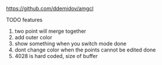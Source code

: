 https://github.com/ddemidov/amgcl

TODO features 
1. two point will merge together
2. add  outer color
3. show something when you switch mode done 
4. dont change color when the points cannot be edited  done 
5. 4028 is hard coded, size of buffer 
